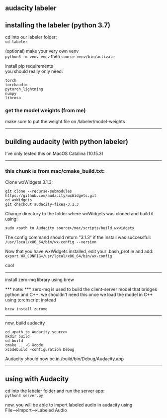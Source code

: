 ## audacity labeler

## installing the labeler (python 3.7)

cd into our labeler folder:  
`cd labeler`

(optional) make your very own venv  
`python3 -m venv venv` then `source venv/bin/activate`

install pip requirements  
you should really only need:
```
torch
torchaudio
pytorch_lightning
numpy
librosa
```

### get the model weights (from me)

make sure to put the weight file  on /labeler/model-weights

---

## building audacity (with python labeler)
I've only tested this on MacOS Catalina (10.15.3)

---

### this chunk is from mac/cmake_build.txt:

Clone wxWidgets 3.1.3:

`git clone --recurse-submodules https://github.com/audacity/wxWidgets.git`  
`cd wxWidgets`  
`git checkout audacity-fixes-3.1.3`

Change directory to the folder where wxWidgets was cloned and build it using:

`sudo <path to Audacity source>/mac/scripts/build_wxwidgets`

The config command should return "3.1.3" if the install was successful:  
`/usr/local/x86_64/bin/wx-config --version`

Now that you have wxWidgets installed, edit your .bash_profile and add:  
`export WX_CONFIG=/usr/local/x86_64/bin/wx-config`

cool

---

install zero-mq library using brew

*** note: *** zero-mq is used to build the client-server model that bridges python and C++. 
we shouldn't need this once we load the model in C++ using torchscript instead

`brew install zeromq`

---
now, build audacity

```
cd <path to Audacity source>
mkdir build
cd build
cmake .. -G Xcode
xcodebuild -configuration Debug
```

Audacity should now be in /build/bin/Debug/Audacity.app

---

## using with Audacity
cd into the labeler folder and run the server app:  
`python3 server.py`

now, you will be able to import labeled audio in audacity using  
File-->Import-->Labeled Audio
